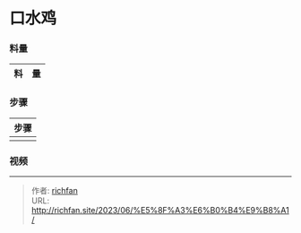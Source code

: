 # 口水鸡

<!--more-->



### 料量
|料|量|
|---|---|

### 步骤

|步骤|
|---|
||

### 视频

---

> 作者: [richfan](https://richfan.site/)  
> URL: http://richfan.site/2023/06/%E5%8F%A3%E6%B0%B4%E9%B8%A1/  


